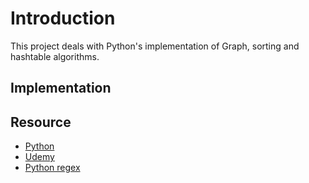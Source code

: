 # Introduction
This project deals with Python's implementation of Graph, sorting and hashtable algorithms. 
## Implementation

## Resource
- [Python](https://www.python.org/)
- [Udemy](https://www.udemy.com/python-for-data-structures-algorithms-and-interviews)
- [Python regex](https://docs.python.org/3/howto/regex.html)